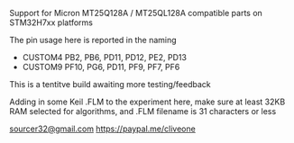 Support for Micron MT25Q128A / MT25QL128A compatible parts on STM32H7xx platforms

The pin usage here is reported in the naming


  *  CUSTOM4 PB2, PB6, PD11, PD12, PE2, PD13
  *  CUSTOM9 PF10, PG6, PD11, PF9, PF7, PF6
  
This is a tentitve build awaiting more testing/feedback

Adding in some Keil .FLM to the experiment here, make sure at least 32KB RAM selected for algorithms, and .FLM filename is 31 characters or less

 sourcer32@gmail.com
 https://paypal.me/cliveone
